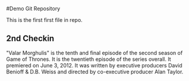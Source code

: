 #Demo Git Repository

This is the first first file in repo.

## 2nd Checkin
"Valar Morghulis" is the tenth and final episode of the second season of Game of Thrones. It is the twentieth episode of the series overall. It premiered on June 3, 2012. It was written by executive producers David Benioff & D.B. Weiss and directed by co-executive producer Alan Taylor.
